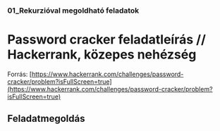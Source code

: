 
### 01_Rekurzióval megoldható feladatok

# Password cracker feladatleírás // Hackerrank, közepes nehézség
Forrás: [https://www.hackerrank.com/challenges/password-cracker/problem?isFullScreen=true](https://www.hackerrank.com/challenges/password-cracker/problem?isFullScreen=true)
## Feladatmegoldás
